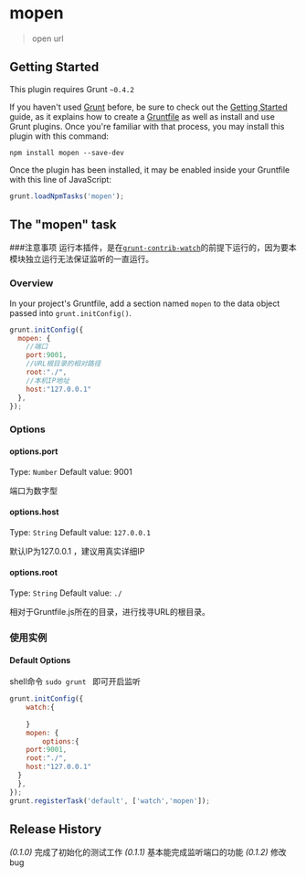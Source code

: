 # mopen

> open url

## Getting Started
This plugin requires Grunt `~0.4.2`

If you haven't used [Grunt](http://gruntjs.com/) before, be sure to check out the [Getting Started](http://gruntjs.com/getting-started) guide, as it explains how to create a [Gruntfile](http://gruntjs.com/sample-gruntfile) as well as install and use Grunt plugins. Once you're familiar with that process, you may install this plugin with this command:

```shell
npm install mopen --save-dev
```

Once the plugin has been installed, it may be enabled inside your Gruntfile with this line of JavaScript:

```js
grunt.loadNpmTasks('mopen');
```

## The "mopen" task
###注意事项
运行本插件，是在[`grunt-contrib-watch`](https://npmjs.org/package/grunt-contrib-watch)的前提下运行的，因为要本模块独立运行无法保证监听的一直运行。
### Overview
In your project's Gruntfile, add a section named `mopen` to the data object passed into `grunt.initConfig()`.

```js
grunt.initConfig({
  mopen: {
    //端口
    port:9001,
    //URL根目录的相对路径
    root:"./",
    //本机IP地址
    host:"127.0.0.1"
  },
});
```

### Options

#### options.port
Type: `Number`
Default value: 9001

端口为数字型

#### options.host
Type: `String`
Default value: `127.0.0.1`

默认IP为127.0.0.1 ，建议用真实详细IP
#### options.root
Type: `String`
Default value: `./`

相对于Gruntfile.js所在的目录，进行找寻URL的根目录。
### 使用实例

#### Default Options

shell命令 `sudo grunt ` 即可开启监听
```js
grunt.initConfig({
    watch:{
        
    }
    mopen: {
        options:{
    port:9001,
    root:"./",
    host:"127.0.0.1"
  }
  },
});
grunt.registerTask('default', ['watch','mopen']);
```

## 
## Release History
_(0.1.0)_ 完成了初始化的测试工作
_(0.1.1)_  基本能完成监听端口的功能
_(0.1.2)_  修改bug